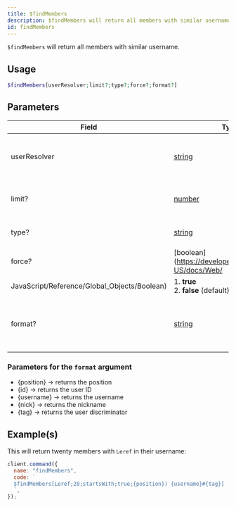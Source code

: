 ```yaml
---
title: $findMembers
description: $findMembers will return all members with similar username.
id: findMembers
---
```


`$findMembers` will return all members with similar username.

## Usage

```php
$findMembers[userResolver;limit?;type?;force?;format?]
```

## Parameters

| Field                                        | Type                                                                                              | Description                                                    | Required |
| -------------------------------------------- | ------------------------------------------------------------------------------------------------- | -------------------------------------------------------------- | :------: |
| userResolver                                 | [string](https://developer.mozilla.org/en-US/docs/Web/JavaScript/Reference/Global_Objects/String) | Query of the username the bot will search for.                 |   true   |
| limit?                                       | [number](https://developer.mozilla.org/en-US/docs/Web/JavaScript/Reference/Global_Objects/Number) | The amount of results the bot will return.                     |  false   |
| type?                                        | [string](https://developer.mozilla.org/en-US/docs/Web/JavaScript/Reference/Global_Objects/String) | Type of the search query.                                      |  false   |
| force?                                       | [boolean](https://developer.mozilla.org/en-US/docs/Web/                                           |
| JavaScript/Reference/Global_Objects/Boolean) | 1. **true** <br /> 2. **false** (default)                                                         | false                                                          |
| format?                                      | [string](https://developer.mozilla.org/en-US/docs/Web/JavaScript/Reference/Global_Objects/String) | The format the bot will return the found users (listed below). |  false   |

### Parameters for the `format` argument

- {position} -> returns the position
- {id} -> returns the user ID
- {username} -> returns the username
- {nick} -> returns the nickname
- {tag} -> returns the user discriminator

## Example(s)

This will return twenty members with `Leref` in their username:

```javascript
client.command({
  name: "findMembers",
  code: `
  $findMembers[Leref;20;startsWith;true;{position}) {username}#{tag}]
  `,
});
```
